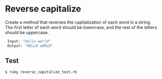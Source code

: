 # Reverse capitalize

Create a method that reverses the capitalization of each word in a string. The first letter of each word should be lowercase, and the rest of the letters should be uppercase.

```bash
 Input: "hello world"
 Output: "hELLO wORLD"
```

## Test
```bash
$ ruby reverse_capitalize_test.rb
```